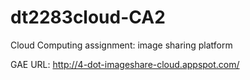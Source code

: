 dt2283cloud-CA2
===============

Cloud Computing assignment: image sharing platform

GAE URL: http://4-dot-imageshare-cloud.appspot.com/
